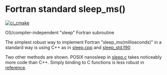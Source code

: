 # Fortran standard sleep_ms()

[![ci_cmake](https://github.com/scivision/fortran-sleep/actions/workflows/ci_cmake.yml/badge.svg)](https://github.com/scivision/fortran-sleep/actions/workflows/ci_cmake.yml)

OS/compiler-independent "sleep" Fortran subroutine

The simplest robust way to implement Fortran "sleep_ms(milliseconds)" in a standard way is using C++ as in
[sleep.cpp](./src/sleep.cpp)
and
[sleep_std.f90](./src/sleep_std.f90)

Two other methods are shown.
POSIX nanosleep in [sleep.c](./src/sleep.c) takes noticeably more code than C++.
Simply binding to C functions is less robust in [reference](./src/reference/).
